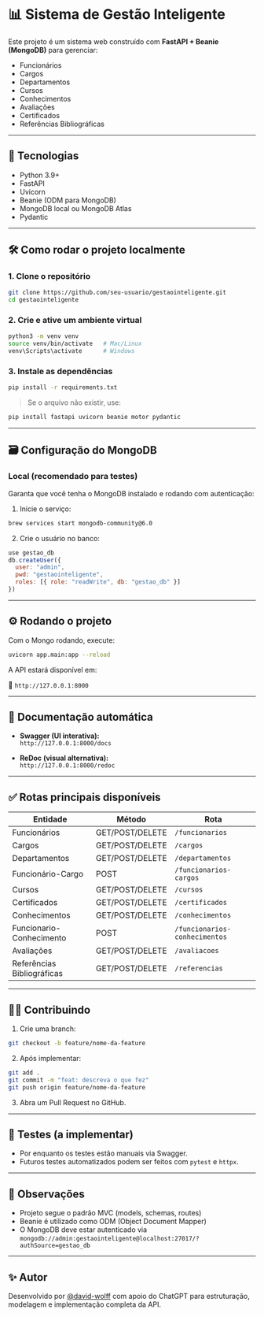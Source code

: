 # 📊 Sistema de Gestão Inteligente

Este projeto é um sistema web construído com **FastAPI + Beanie (MongoDB)** para gerenciar:

- Funcionários
- Cargos
- Departamentos
- Cursos
- Conhecimentos
- Avaliações
- Certificados
- Referências Bibliográficas

---

## 🚀 Tecnologias

- Python 3.9+
- FastAPI
- Uvicorn
- Beanie (ODM para MongoDB)
- MongoDB local ou MongoDB Atlas
- Pydantic

---

## 🛠️ Como rodar o projeto localmente

### 1. Clone o repositório

```bash
git clone https://github.com/seu-usuario/gestaointeligente.git
cd gestaointeligente
```

### 2. Crie e ative um ambiente virtual

```bash
python3 -m venv venv
source venv/bin/activate   # Mac/Linux
venv\Scripts\activate      # Windows
```

### 3. Instale as dependências

```bash
pip install -r requirements.txt
```

> Se o arquivo não existir, use:
```bash
pip install fastapi uvicorn beanie motor pydantic
```

---

## 🗃️ Configuração do MongoDB

### Local (recomendado para testes)

Garanta que você tenha o MongoDB instalado e rodando com autenticação:

1. Inicie o serviço:

```bash
brew services start mongodb-community@6.0
```

2. Crie o usuário no banco:

```js
use gestao_db
db.createUser({
  user: "admin",
  pwd: "gestaointeligente",
  roles: [{ role: "readWrite", db: "gestao_db" }]
})
```

---

## ⚙️ Rodando o projeto

Com o Mongo rodando, execute:

```bash
uvicorn app.main:app --reload
```

A API estará disponível em:

🔗 `http://127.0.0.1:8000`

---

## 📘 Documentação automática

- **Swagger (UI interativa):**  
  `http://127.0.0.1:8000/docs`

- **ReDoc (visual alternativa):**  
  `http://127.0.0.1:8000/redoc`

---

## ✅ Rotas principais disponíveis

| Entidade                   | Método            | Rota                            |
|----------------------------|-------------------|---------------------------------|
| Funcionários               | GET/POST/DELETE   | `/funcionarios`                |
| Cargos                     | GET/POST/DELETE   | `/cargos`                      |
| Departamentos              | GET/POST/DELETE   | `/departamentos`               |
| Funcionário-Cargo          | POST              | `/funcionarios-cargos`         |
| Cursos                     | GET/POST/DELETE   | `/cursos`                      |
| Certificados               | GET/POST/DELETE   | `/certificados`                |
| Conhecimentos              | GET/POST/DELETE   | `/conhecimentos`               |
| Funcionario-Conhecimento   | POST              | `/funcionarios-conhecimentos`  |
| Avaliações                 | GET/POST/DELETE   | `/avaliacoes`                  |
| Referências Bibliográficas | GET/POST/DELETE   | `/referencias`                 |

---

## 👨‍💻 Contribuindo

1. Crie uma branch:
```bash
git checkout -b feature/nome-da-feature
```

2. Após implementar:
```bash
git add .
git commit -m "feat: descreva o que fez"
git push origin feature/nome-da-feature
```

3. Abra um Pull Request no GitHub.

---

## 🧪 Testes (a implementar)

- Por enquanto os testes estão manuais via Swagger.
- Futuros testes automatizados podem ser feitos com `pytest` e `httpx`.

---

## 🧠 Observações

- Projeto segue o padrão MVC (models, schemas, routes)
- Beanie é utilizado como ODM (Object Document Mapper)
- O MongoDB deve estar autenticado via `mongodb://admin:gestaointeligente@localhost:27017/?authSource=gestao_db`

---

## ✨ Autor

Desenvolvido por [@david-wolff](https://github.com/david-wolff) com apoio do ChatGPT para estruturação, modelagem e implementação completa da API.
